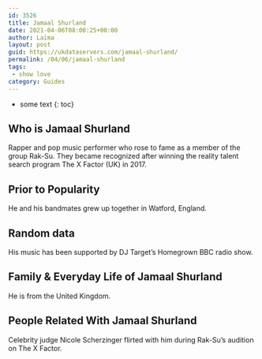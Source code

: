 ```yaml
---
id: 3526
title: Jamaal Shurland
date: 2021-04-06T08:00:25+00:00
author: Laima
layout: post
guid: https://ukdataservers.com/jamaal-shurland/
permalink: /04/06/jamaal-shurland
tags:
 - show love
category: Guides
---
```


* some text
{: toc}


## Who is Jamaal Shurland
                  
                  
                  
Rapper and pop music performer who rose to fame as a member of the group Rak-Su. They became recognized after winning the reality talent search program The X Factor (UK) in 2017. 
                  
              
            
              
            
                
                
                
## Prior to Popularity
                  
                  
                  
He and his bandmates grew up together in Watford, England.
                  
              
            
              
            
                
                
                
## Random data
                  
                  
                  
His music has been supported by DJ Target&#8217;s Homegrown BBC radio show.
                  
              
            
              
            
                
                
                
## Family & Everyday Life of Jamaal Shurland
                  
                  
                  
He is from the United Kingdom.
                  
              
            
              
            
                
                
                
## People Related With Jamaal Shurland
                  
                  
                  
Celebrity judge Nicole Scherzinger flirted with him during Rak-Su&#8217;s audition on The X Factor. 
                  
              
            
              
            
                
              
            
              
              
            
            
              
            
          
          
          